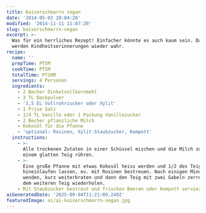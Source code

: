 ```yaml
---
title: Kaiserschmarrn vegan
date: '2014-05-03 20:04:20'
modified: '2014-11-11 11:07:20'
slug: kaiserschmarrn-vegan
excerpt: >-
  Was für ein herrliches Rezept! Einfacher könnte es auch kaum sein. Dabei
  werden Kindheitserinnerungen wieder wahr. 
recipe:
  name: ''
  prepTime: PT5M
  cookTime: PT5M
  totalTime: PT10M
  servings: 4 Personen
  ingredients:
    - 2 Becher Dinkelvollkornmehl
    - 3 TL Backpulver
    - '1,5 EL Vollrohrzucker oder Xylit'
    - 1 Prise Salz
    - 1/4 TL Vanille oder 1 Packung Vanillezucker
    - 2 Becher pflanzliche Milch
    - Kokosöl für die Pfanne
    - 'optional: Rosinen, Xylit-Staubzucker, Kompott'
  instructions:
    - >-
      Alle trockenen Zutaten in einer Schüssel mischen und die Milch zugeben. Zu
      einem glatten Teig rühren.
    - >-
      Eine große Pfanne mit etwas Kokosöl heiss werden und 1/2 des Teiges
      hineinlaufen lassen, ev. mit Rosinen bestreuen. Nach einigen Minuten
      wenden, kurz weiterbraten und dann den Teig mit zwei Gabeln zerreißen. Mit
      dem weiteren Teig wiederholen.
    - Mit Staubzucker bestreut und frischen Beeren oder Kompott servieren.
aiGeneratedDate: '2025-09-04T11:21:09.240Z'
featuredImage: ai/ai-kaiserschmarrn-vegan.jpg
---
```


[<!-- Image removed (no copyright): kaiserschmarrn-collage.jpg -->](https://www.veganblatt.com/i/kaiserschmarrn-collage.jpg)
